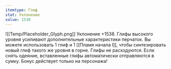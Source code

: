 ```yaml
---
itemtype: Глиф
stat: Уклонение 
value: 1538
---
```

![[Temp/Placeholder_Glyph.png]]
Уклонение +1538. Глифы высокого уровня усиливают дополнительные характеристики перчаток. Вы можете использовать 1 глиф и 1 [[Пламя начала I]], чтобы синтезировать новый глиф такого же уровня в горне. Глифы не расходуются. Если снять одеяние, вставленные глифы автоматически отправляются в сумку. Бонус действует только на персонажа!
